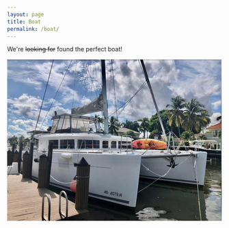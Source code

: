 ```yaml
---
layout: page
title: Boat
permalink: /boat/
---
```

We're <strike>looking for</strike> found the perfect boat!

<img src="/assets/img/1.png">